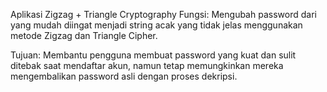 Aplikasi Zigzag + Triangle Cryptography
Fungsi:
Mengubah password dari yang mudah diingat menjadi string acak yang tidak jelas menggunakan metode Zigzag dan Triangle Cipher.

Tujuan:
Membantu pengguna membuat password yang kuat dan sulit ditebak saat mendaftar akun, namun tetap memungkinkan mereka mengembalikan password asli dengan proses dekripsi.

